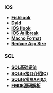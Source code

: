 ### iOS

- [**Fishhook**](https://github.com/gaonian/HexoDocument/blob/master/iOS/fishHook.md)
- [**Dyld**](https://github.com/gaonian/HexoDocument/blob/master/iOS/dyld.md)
- [**iOS Hook**](https://github.com/gaonian/HexoDocument/blob/master/iOS/iOSHook.md)
- [**iOS Jailbreak**](https://github.com/gaonian/HexoDocument/blob/master/iOS/iOSJailBreak.md)
- [**Macho Format**](https://github.com/gaonian/HexoDocument/blob/master/iOS/machoFormat.md)
- [**Reduce App Size**](https://github.com/gaonian/HexoDocument/blob/master/iOS/reduceApp.md)



### SQL

- [**SQL基础语法**](https://github.com/gaonian/HexoDocument/blob/master/iOS/SQLite/sql.md)
- [**SQLite接口介绍(C)**](https://github.com/gaonian/HexoDocument/blob/master/iOS/SQLite/SQLite接口介绍(C).md)
- [**SQLite常用API(C)**](https://github.com/gaonian/HexoDocument/blob/master/iOS/SQLite/SQLite%E5%B8%B8%E7%94%A8API(C).md)
- [**FMDB源码解析**](https://github.com/gaonian/HexoDocument/blob/master/iOS/SQLite/FMDB%E6%BA%90%E7%A0%81%E8%A7%A3%E6%9E%90.md)

